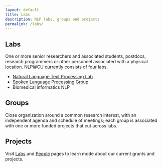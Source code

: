```yaml
---
layout: default
title: Labs
description: NLP labs, groups and projects
permalink: /labs/
---
```

## Labs

One or more senior researchers and associated students, postdocs, research programmers or other personnel associated with a physical location. NLP@CU currently consists of four labs.

- [Natural Language Text Processing Lab](https://www.cs.columbia.edu/nlp/index_nltp.cgi)
- [Spoken Language Processing Group](https://www.cs.columbia.edu/speech/)
- Biomedical informatics NLP

## Groups
Close organization around a common research interest, with an independent agenda and schedule of meetings; each group is associated with one or more funded projects that cut across labs.

## Projects
Visit [Labs](../labs/) and [People](../people/) pages to learn mode about our current grants and projects.